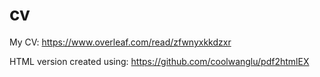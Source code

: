 # cv

My CV: https://www.overleaf.com/read/zfwnyxkkdzxr

HTML version created using: https://github.com/coolwanglu/pdf2htmlEX


